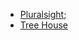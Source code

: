 * [Pluralsight](https://www.pluralsight.com/);
* [Tree House](https://teamtreehouse.com/?utm_source=google&utm_medium=cpc&utm_campaign=xss%20value%20map%20branded&utm_content=navbar&gclid=Cj0KCQiAm5ycBhCXARIsAPldzoXByNAUj4hg7060bktDriZbstAyNfw-xE568oCEDPLDxelRY-Iqfk4aApfPEALw_wcB)
